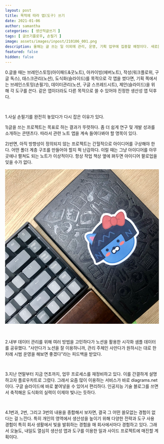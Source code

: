 ```yaml
---
layout: post
title: 목적에 따라 앱(도구) 쓰기
date: 2021-01-06
author: samantha
categories: [ 생산적글쓰기 ]
tags: [ 글쓰기플로우, 손필기 ]
image: assets/images/inpost/210106_001.png
description: 올해는 글 쓰는 일 이외에 관리, 운영, 기획 업무에 집중할 예정이다. 새로운 업무에 대하 프로세스를 짜고 있는데, 이거 왠 걸. 지금까지 쌓아온 생산성 앱 사용 노하우를 10000% 사용하고 있잖아?
featured: false
hidden: false
---
```


0.글쓸 때는 브레인스토밍(아이패드&굿노트), 아카이빙(에버노트), 작성(워크플로위, 구글 독스), 태스크관리(노션), 도식화(슬라이드)를 목적으로 각 앱을 썼다면, 기획 쪽에서는 브레인스토밍(손필기), 데이터관리(노션, 구글 스프레드시트), 제안(슬라이드)을 위해 각 도구를 쓴다. 같은 앱이더라도 다른 목적으로 쓸 수 있어야 진정한 생산성 앱 덕후다. 

<br/>

1.사실 손필기를 완전히 놓았다가 다시 잡은 이유가 있다.

1)글을 쓰는 프로젝트는 목표로 하는 결과가 뚜렷하다. 좀 더 쉽게 연구 및 개발 성과를 소개하는 콘텐츠다. 따라서 관련 노트 앱을 계속 들여다봐야 할 명목이 있다.

2)반면, 아직 방향성이 정의되지 않는 프로젝트는 간헐적으로 아이디어를 구상해야 한다. 어떤 폴더 계층 구조를 만들어야 할지 퍽 난감하다. 이럴 때는 그냥 아이디어를 아무 곳에나 펼쳐도 되는 노트가 이상적이다. 항상 작업 책상 옆에 펴두면 아이디어 팔로업을 잊을 수가 없다.

![001](https://github.com/samantha-writer/blog/blob/master/assets/images/inpost/210106_001.png?raw=true)

<br/>

2.내부 데이터 관리를 위해 여러 방법을 고민하다가 노션을 활용한 시각화 샘플 데이터를 공유했다. "사만다가 노션을 잘 이용하니까, 관리 주체인 사만다가 원하시는 대로 한 차례 시범 운영을 해보면 좋겠다"라는 피드백을 받았다.

<br/>

3.지난 연말부터 지금 연초까지, 업무 프로세스를 재정비하고 있다. 이를 간결하게 설명하고자 플로우차트로 그렸다. 그래서 요즘 많이 이용하는 서비스가 바로 diagrams.net이다. 구글 슬라이드에 바로 붙여넣을 수 있어서 편리하다. 인공지능 기술 블로그를 쓰면서 축적해온 도식화의 실력이 이제야 빛나는 듯하다.

<br/>

4.1번과, 2번, 그리고 3번의 내용을 종합해서 보자면, 결국 그 어떤 쓸모없는 경험이 없다는 걸 느낀다. 특히 개인의 영역에서 생산성을 높이기 위해 다양한 전략과 도구 사용 경험이 특히 회사 생활에서 빛을 발휘하는 경험을 매 회사에서마다 경험하고 있다. 그래서 오늘도, 내일도 열심히 생산성 앱과 도구를 이용한 일과 사이드 프로젝트에 매진할 계획이다.

<br/>
